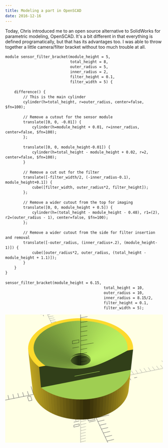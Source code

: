 ```yaml
---
title: Modeling a part in OpenSCAD
date: 2016-12-16
---
```


Today, Chris introduced me to an open source alternative to SolidWorks for parametric modeling, OpenSCAD. It's a bit different in that everything is defined programatically, but that has its advantages too. I was able to throw together a little camera/filter bracket without too much trouble at all.

```
module sensor_filter_bracket(module_height = 5,
                             total_height = 8,
                             outer_radius = 5,
                             inner_radius = 2,
                             filter_height = 0.1,
                             filter_width = 5) {

    difference() {
        // This is the main cylinder
        cylinder(h=total_height, r=outer_radius, center=false, $fn=100);
        
        // Remove a cutout for the sensor module
        translate([0, 0, -0.01]) {
            cylinder(h=module_height + 0.01, r=inner_radius, center=false, $fn=100);
        };
        
        translate([0, 0, module_height-0.01]) {
            cylinder(h=total_height - module_height + 0.02, r=2, center=false, $fn=100);
        }
        
        // Remove a cut out for the filter
        translate([-filter_width/2, (-inner_radius-0.1), module_height+0.1]) {
            cube([filter_width, outer_radius*2, filter_height]);
        };
        
        // Remove a wider cutout from the top for imaging
        translate([0, 0, module_height + 0.5]) {
            cylinder(h=(total_height - module_height - 0.48), r1=(2), r2=(outer_radius - 1), center=false, $fn=100);
        };
        
        // Remove a wider cutout from the side for filter insertion and removal
        translate([-outer_radius, (inner_radius+.2), (module_height-1)]) {
            cube([outer_radius*2, outer_radius, (total_height - module_height + 1.1)]);
        }
    }   
}

sensor_filter_bracket(module_height = 6.15,
                                            total_height = 10,
                                            outer_radius = 10,
                                            inner_radius = 8.15/2,
                                            filter_height = 0.1,
                                            filter_width = 5);
```

![Camera filter bracket](/images/2016-12-16/part.png)